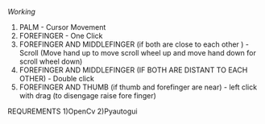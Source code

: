 *Working*
1)  PALM - Cursor Movement
2)  FOREFINGER - One Click
3)  FOREFINGER AND MIDDLEFINGER (if both are close to each other ) - Scroll (Move hand up to move scroll wheel up and move hand down for scroll wheel down)
4)  FOREFINGER AND MIDDLEFINGER (IF BOTH ARE DISTANT TO EACH OTHER) - Double click
5)  FOREFINGER AND THUMB (if thumb and forefinger are near) - left click with drag (to disengage raise fore finger)


   REQUREMENTS
   1)OpenCv
   2)Pyautogui
